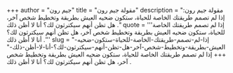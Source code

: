 +++
author = "جيم رون"
title = "مقولة جيم رون"
description = "مقولة جيم رون: إذا لم تصمم طريقتك الخاصة للحياة، ستكون ضحيه العيش بطريقة وتخطيط شخص آخر، هل تظن أنهم سيكترثون لك؟ أنا لا أظن ذلك ."
quote = '''إذا لم تصمم طريقتك الخاصة للحياة، ستكون ضحيه العيش بطريقة وتخطيط شخص آخر، هل تظن أنهم سيكترثون لك؟ أنا لا أظن ذلك .''' 
slug = "إذا-لم-تصمم-طريقتك-الخاصة-للحياة-ستكون-ضحيه-العيش-بطريقة-وتخطيط-شخص-آخر-هل-تظن-أنهم-سيكترثون-لك؟-أنا-لا-أظن-ذلك-"
+++
إذا لم تصمم طريقتك الخاصة للحياة، ستكون ضحيه العيش بطريقة وتخطيط شخص آخر، هل تظن أنهم سيكترثون لك؟ أنا لا أظن ذلك .
